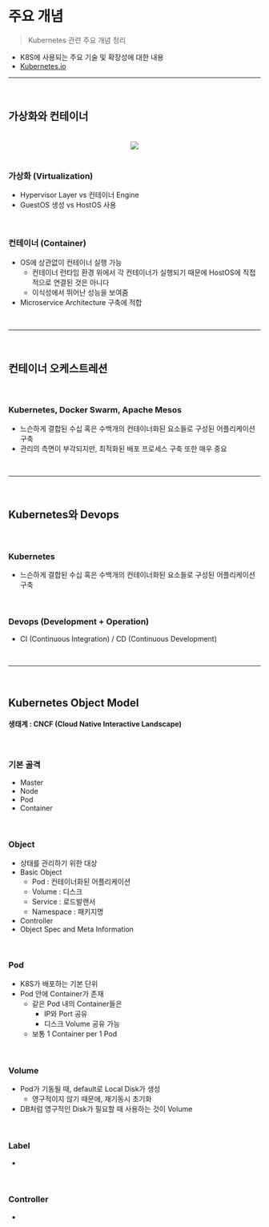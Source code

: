 # 주요 개념
> Kubernetes 관련 주요 개념 정리
* K8S에 사용되는 주요 기술 및 확장성에 대한 내용
* [Kubernetes.io](https://kubernetes.io/ko/docs/concepts/overview/what-is-kubernetes/)

<hr>
<br>

## 가상화와 컨테이너

#### 

<br>

<div align = "center" >
  <img src="https://d33wubrfki0l68.cloudfront.net/26a177ede4d7b032362289c6fccd448fc4a91174/eb693/images/docs/container_evolution.svg" />
</div>
<br>

### 가상화 (Virtualization)
* Hypervisor Layer vs 컨테이너 Engine
* GuestOS 생성 vs HostOS 사용

<br>

### 컨테이너 (Container)
* OS에 상관없이 컨테이너 실행 가능
  * 컨테이너 런타임 환경 위에서 각 컨테이너가 실행되기 때문에 HostOS에 직접적으로 연결된 것은 아니다
  * 이식성에서 뛰어난 성능을 보여줌
* Microservice Architecture 구축에 적합

<br>
<hr>
<br>

## 컨테이너 오케스트레션

####

<br>

### Kubernetes, Docker Swarm, Apache Mesos

* 느슨하게 결합된 수십 혹은 수백개의 컨테이너화된 요소들로 구성된 어플리케이션 구축
* 관리의 측면이 부각되지만, 최적화된 배포 프로세스 구축 또한 매우 중요

<br>
<hr>
<br>

## Kubernetes와 Devops

#### 

<br>

### Kubernetes
* 느슨하게 결합된 수십 혹은 수백개의 컨테이너화된 요소들로 구성된 어플리케이션 구축

<br>

### Devops (Development + Operation)
* CI (Continuous Integration) / CD (Continuous Development)

<br>
<hr>
<br>

## Kubernetes Object Model

#### 생태계 : CNCF (Cloud Native Interactive Landscape)

<br>

### 기본 골격
* Master
* Node
* Pod
* Container

<br>

### Object
* 상태를 관리하기 위한 대상
* Basic Object
  * Pod : 컨테이너화된 어플리케이션
  * Volume : 디스크
  * Service : 로드발랜서
  * Namespace : 패키지명
* Controller
* Object Spec and Meta Information

<br>

### Pod
* K8S가 배포하는 기본 단위
* Pod 안에 Container가 존재
  * 같은 Pod 내의 Container들은 
    * IP와 Port 공유
    * 디스크 Volume 공유 가능
  * 보통 1 Container per 1 Pod

<br>

### Volume
* Pod가 기동될 때, default로 Local Disk가 생성
  * 영구적이지 않기 때문에, 재기동시 초기화
* DB처럼 영구적인 Disk가 필요할 때 사용하는 것이 Volume

<br> 

### Label
* 

<br>

### Controller
* 
